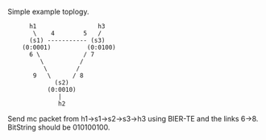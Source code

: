 Simple example toplogy.
    
```
      h1                 h3 
       \    4        5   / 
      (s1) ----------- (s3) 
    (0:0001)          (0:0100)
      6 \            / 7
         \          /
          \        / 
       9   \      / 8
             (s2)
           (0:0010)
              | 
              h2
```                                    

Send mc packet from h1->s1->s2->s3->h3 using BIER-TE and the links 6->8. BitString should be 010100100.